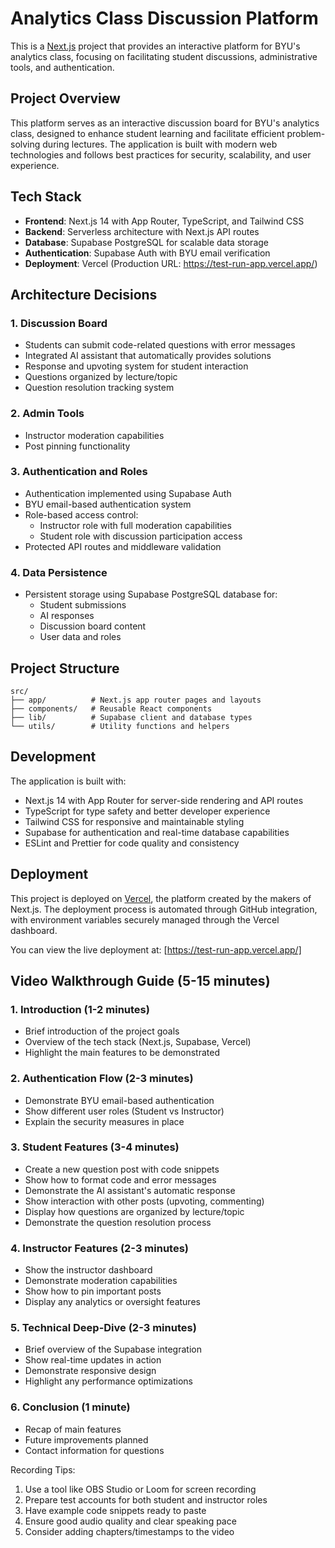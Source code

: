 # Analytics Class Discussion Platform

This is a [Next.js](https://nextjs.org) project that provides an interactive platform for BYU's analytics class, focusing on facilitating student discussions, administrative tools, and authentication.

## Project Overview

This platform serves as an interactive discussion board for BYU's analytics class, designed to enhance student learning and facilitate efficient problem-solving during lectures. The application is built with modern web technologies and follows best practices for security, scalability, and user experience.

## Tech Stack

- **Frontend**: Next.js 14 with App Router, TypeScript, and Tailwind CSS
- **Backend**: Serverless architecture with Next.js API routes
- **Database**: Supabase PostgreSQL for scalable data storage
- **Authentication**: Supabase Auth with BYU email verification
- **Deployment**: Vercel (Production URL: https://test-run-app.vercel.app/)

## Architecture Decisions

### 1. Discussion Board
- Students can submit code-related questions with error messages
- Integrated AI assistant that automatically provides solutions
- Response and upvoting system for student interaction
- Questions organized by lecture/topic
- Question resolution tracking system

### 2. Admin Tools
- Instructor moderation capabilities
- Post pinning functionality

### 3. Authentication and Roles
- Authentication implemented using Supabase Auth
- BYU email-based authentication system
- Role-based access control:
  - Instructor role with full moderation capabilities
  - Student role with discussion participation access
- Protected API routes and middleware validation

### 4. Data Persistence
- Persistent storage using Supabase PostgreSQL database for:
  - Student submissions
  - AI responses
  - Discussion board content
  - User data and roles

## Project Structure

```
src/
├── app/          # Next.js app router pages and layouts
├── components/   # Reusable React components
├── lib/          # Supabase client and database types
└── utils/        # Utility functions and helpers
```

## Development

The application is built with:
- Next.js 14 with App Router for server-side rendering and API routes
- TypeScript for type safety and better developer experience
- Tailwind CSS for responsive and maintainable styling
- Supabase for authentication and real-time database capabilities
- ESLint and Prettier for code quality and consistency

## Deployment

This project is deployed on [Vercel](https://vercel.com), the platform created by the makers of Next.js. The deployment process is automated through GitHub integration, with environment variables securely managed through the Vercel dashboard.

You can view the live deployment at: [https://test-run-app.vercel.app/]

## Video Walkthrough Guide (5-15 minutes)

### 1. Introduction (1-2 minutes)
- Brief introduction of the project goals
- Overview of the tech stack (Next.js, Supabase, Vercel)
- Highlight the main features to be demonstrated

### 2. Authentication Flow (2-3 minutes)
- Demonstrate BYU email-based authentication
- Show different user roles (Student vs Instructor)
- Explain the security measures in place

### 3. Student Features (3-4 minutes)
- Create a new question post with code snippets
- Show how to format code and error messages
- Demonstrate the AI assistant's automatic response
- Show interaction with other posts (upvoting, commenting)
- Display how questions are organized by lecture/topic
- Demonstrate the question resolution process

### 4. Instructor Features (2-3 minutes)
- Show the instructor dashboard
- Demonstrate moderation capabilities
- Show how to pin important posts
- Display any analytics or oversight features

### 5. Technical Deep-Dive (2-3 minutes)
- Brief overview of the Supabase integration
- Show real-time updates in action
- Demonstrate responsive design
- Highlight any performance optimizations

### 6. Conclusion (1 minute)
- Recap of main features
- Future improvements planned
- Contact information for questions

Recording Tips:
1. Use a tool like OBS Studio or Loom for screen recording
2. Prepare test accounts for both student and instructor roles
3. Have example code snippets ready to paste
4. Ensure good audio quality and clear speaking pace
5. Consider adding chapters/timestamps to the video
